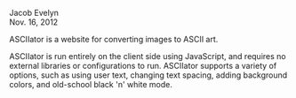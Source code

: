 Jacob Evelyn<br />
Nov. 16, 2012

ASCIIator is a website for converting images to ASCII art.

ASCIIator is run entirely on the client side using JavaScript, and requires no external libraries or configurations to run. ASCIIator supports a variety of options, such as using user text, changing text spacing, adding background colors, and old-school black 'n' white mode.